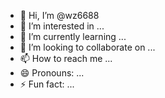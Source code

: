 - 👋 Hi, I’m @wz6688
- 👀 I’m interested in ...
- 🌱 I’m currently learning ...
- 💞️ I’m looking to collaborate on ...
- 📫 How to reach me ...
- 😄 Pronouns: ...
- ⚡ Fun fact: ...

<!---
wz6688/wz6688 is a ✨ special ✨ repository because its `README.md` (this file) appears on your GitHub profile.
You can click the Preview link to take a look at your changes.
--->
